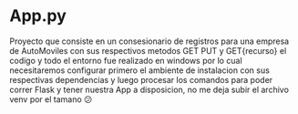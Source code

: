 # App.py
Proyecto que consiste en un consesionario de registros para una empresa de AutoMoviles con sus respectivos metodos GET PUT y GET{recurso} el codigo y todo el entorno fue realizado en windows por lo cual necesitaremos configurar primero el ambiente de instalacion con sus respectivas dependencias y luego procesar los comandos para poder correr Flask y tener nuestra App a disposicion, no me deja subir el archivo venv por el tamano 😕


